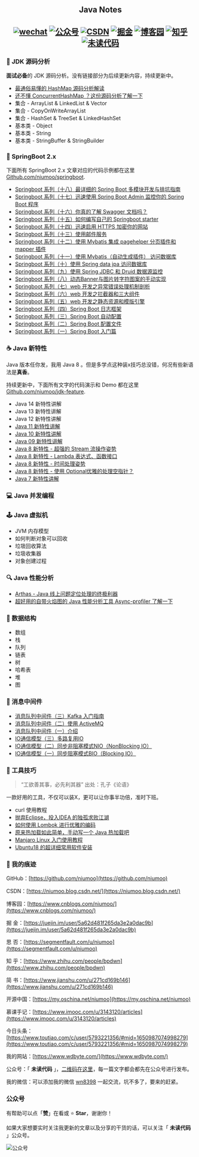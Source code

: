 <h2 align="center"> Java Notes <h2>
<p align="center">
<a href="#我的痕迹" rel="nofollow"><img src="https://img.shields.io/badge/wechat-微信-9cf.svg" alt="wechat" data-canonical-src="https://img.shields.io/badge/wechat-微信-9cf.svg" style="max-width:100%;"></a>
  <a href="#公众号"><img src="https://img.shields.io/badge/公众号-未读代码-success.svg" alt="公众号" data-canonical-src="https://img.shields.io/badge/公众号-未读代码-success.svg" style="max-width:100%;"></a>
   <a href="https://niumoo.blog.csdn.net" rel="nofollow"><img src="https://img.shields.io/badge/csdn-CSDN-red.svg" alt="CSDN" data-canonical-src="https://img.shields.io/badge/csdn-CSDN-red.svg" style="max-width:100%;"></a>
   <a href="https://juejin.im/user/5a62d481f265da3e2a0dac9b" rel="nofollow"><img src="https://img.shields.io/badge/juejin-掘金-blue.svg" alt="掘金" data-canonical-src="https://img.shields.io/badge/juejin-掘金-blue.svg" style="max-width:100%;"></a>
   <a href="https://www.cnblogs.com/niumoo/" rel="nofollow"><img src="https://img.shields.io/badge/cnblogs-博客园-inactive.svg" alt="博客园" data-canonical-src="https://img.shields.io/badge/cnblogs-博客园-inactive.svg" style="max-width:100%;"></a>
   <a href="https://www.zhihu.com/people/bpdwn" rel="nofollow"><img src="https://img.shields.io/badge/zhihu-知乎-blue.svg" alt="知乎" data-canonical-src="https://img.shields.io/badge/zhihu-知乎-blue.svg" style="max-width:100%;"></a>
   <a href="https://www.wdbyte.com/" rel="nofollow"><img src="https://img.shields.io/badge/wdbyte-未读代码-yellow.svg" alt="未读代码" data-canonical-src="https://img.shields.io/badge/wdbyte-未读代码-yellow.svg" style="max-width:100%;"></a>
</p>


### 🔬 JDK 源码分析

**面试必备**的 JDK 源码分析。没有链接部分为后续更新内容，持续更新中。

- [最通俗易懂的 HashMap 源码分析解读](https://www.wdbyte.com/2020/03/jdk/hashmap/)
- [还不懂 ConcurrentHashMap ？这份源码分析了解一下](https://www.wdbyte.com/2020/04/jdk/concurrent_hashmap/)
- 集合 - ArrayList & LinkedList & Vector
- 集合 - CopyOnWriteArrayList
- 集合 - HashSet & TreeSet & LinkedHashSet
- 基本类 - Object
- 基本类 - String 
- 基本类 - StringBuffer & StringBuilder

### 🌿 SpringBoot 2.x 

下面所有 SpringBoot 2.x 文章对应的代码示例都在这里 [Github.com/niumoo/springboot](https://github.com/niumoo/springboot).

- [Springboot 系列（十八）最详细的 Spring Boot 多模块开发与排坑指南](https://www.wdbyte.com/2020/03/springboot/springboot-18-module/)
- [Springboot 系列（十七）迅速使用 Spring Boot Admin 监控你的 Spring Boot 程序](https://www.wdbyte.com/2019/12/springboot/springboot-17-admin/)
- [Springboot 系列（十六）你真的了解 Swagger 文档吗？](https://www.wdbyte.com/2019/11/springboot/springboot-16-web-swagger/)
- [Springboot 系列（十五）如何编写自己的 Springboot starter](https://www.wdbyte.com/2019/11/springboot/springboot-15-my-starter/)
- [Springboot 系列（十四）迅速启用 HTTPS 加密你的网站](https://www.wdbyte.com/2019/08/springboot/springboot-14-https/)
- [Springboot 系列（十三）使用邮件服务](https://www.wdbyte.com/2019/03/springboot/springboot-13-email/)
- [Springboot 系列（十二）使用 Mybatis 集成 pagehelper 分页插件和 mapper 插件](https://www.wdbyte.com/2019/03/springboot/springboot-12-data-mybatis-page/)
- [Springboot 系列（十一）使用 Mybatis（自动生成插件） 访问数据库](https://www.wdbyte.com/2019/03/springboot/springboot-11-data-mybatis/)
- [Springboot 系列（十）使用 Spring data jpa 访问数据库](https://www.wdbyte.com/2019/03/springboot/springboot-10-data-jpa/)
- [Springboot 系列（九）使用 Spring JDBC 和 Druid 数据源监控](https://www.wdbyte.com/2019/02/springboot/springboot-09-data-jdbc/)
- [Springboot 系列（八）动态Banner与图片转字符图案的手动实现](https://www.wdbyte.com/2019/02/springboot/springboot-08-banner/)
- [Springboot 系列（七）web 开发之异常错误处理机制剖析](https://www.wdbyte.com/2019/02/springboot/springboot-07-web-exception/)
- [Springboot 系列（六）web 开发之拦截器和三大组件](https://www.wdbyte.com/2019/02/springboot/springboot-06-web-filter-apo-webbase/)
- [Springboot 系列（五）web 开发之静态资源和模版引擎](https://www.wdbyte.com/2019/02/springboot/springboot-05-web-static-template/)
- [Springboot 系列（四）Spring Boot 日志框架](https://www.wdbyte.com/2019/01/springboot/springboot04-log/)
- [Springboot 系列（三）Spring Boot 自动配置](https://www.wdbyte.com/2019/01/springboot/springboot03-auto-config/)
- [Springboot 系列（二）Spring Boot 配置文件](https://www.wdbyte.com/2019/01/springboot/springboot01-config/)
- [Springboot 系列（一）Spring Boot 入门篇](https://www.wdbyte.com/2019/01/springboot/springboot01-quick-start/)

### ☕ Java 新特性

Java 版本任你发，我用 Java 8 。但是多学点这种装x技巧总没错，何况有些新语法是**真香**。

持续更新中，下面所有文字的代码演示和 Demo 都在这里 [Github.com/niumoo/jdk-feature](https://github.com/niumoo/jdk-feature).

- Java 14 新特性讲解
- Java 13 新特性讲解
- Java 12 新特性讲解
- [Java 11 新特性讲解](https://www.wdbyte.com/2020/03/jdk/jdk11-feature/)
- [Java 10 新特性讲解](https://www.wdbyte.com/2020/02/jdk/jdk10-feature/)
- [Java 09 新特性讲解](https://www.wdbyte.com/2020/02/jdk/jdk9-feature/)
- [Java 8 新特性 - 超强的 Stream 流操作姿势](https://www.wdbyte.com/2019/11/jdk/jdk8-stream/)
- [Java 8 新特性 - Lambda 表达式、函数接口](https://www.wdbyte.com/2019/11/jdk/jdk8-lambda/)
- [Java 8 新特性 - 时间处理姿势](https://www.wdbyte.com/2019/10/jdk/jdk8-time/)
- [Java 8 新特性 - 使用 Optional优雅的处理空指针？](https://www.wdbyte.com/2019/11/jdk/jdk8-optional/)
- [Java 7 新特性讲解](https://www.wdbyte.com/2020/01/jdk/jdk7-start/)

### 💻 Java 并发编程



### 🕹 Java 虚拟机

- JVM 内存模型
- 如何判断对象可以回收
- 垃圾回收算法
- 垃圾收集器
- 对象创建过程

### 🔍 Java 性能分析

- [Arthas - Java 线上问题定位处理的终极利器](https://www.wdbyte.com/2019/11/arthas/)
- [超好用的自带火焰图的 Java 性能分析工具 Async-profiler 了解一下](https://www.wdbyte.com/2019/12/async-profiler/)

### 🧱 数据结构

- 数组
- 栈
- 队列
- 链表
- 树
- 哈希表
- 堆
- 图

### 💬 消息中间件

- [消息队列中间件（三）Kafka 入门指南](https://www.wdbyte.com/2018/12/io/mq-kafka-introduction/)
- [消息队列中间件（二）使用 ActiveMQ](https://www.wdbyte.com/2018/12/io/mq-activemq/)
- [消息队列中间件（一）介绍](https://www.wdbyte.com/2018/11/io/mq-introduction/)
- [IO通信模型（三）多路复用IO](https://www.wdbyte.com/2018/10/io/io3-nio/)
- [IO通信模型（二）同步非阻塞模式NIO（NonBlocking IO）](https://www.wdbyte.com/2018/10/io/io2-nio/)
- [IO通信模型（一）同步阻塞模式BIO（Blocking IO）](https://www.wdbyte.com/2018/10/io/io1-bio/)

### 🧰 工具技巧

>“工欲善其事，必先利其器”
>出处：孔子《论语》

一款好用的工具，不仅可以装X，更可以让你事半功倍，准时下班。

- curl 使用教程
- [抛弃Eclipse，投入IDEA 的独孤求败江湖](https://www.wdbyte.com/2019/10/develop/idea-skill/)
- [如何使用 Lombok 进行优雅的编码](https://www.wdbyte.com/2018/12/develop/tool-Lombok/)
- [原来热加载如此简单，手动写一个 Java 热加载吧](https://www.wdbyte.com/2019/10/jvm/java-hotput/)
- [Manjaro Linux 入门使用教程](https://www.wdbyte.com/2020/04/linux/linux-manjaro/)
- [Ubuntu18 的超详细常用软件安装](https://www.wdbyte.com/2018/11/linux/start-ubuntu/)

### 🏃 我的痕迹

GitHub：[https://github.com/niumoo](https://github.com/niumoo)

CSDN：[https://niumoo.blog.csdn.net/](https://niumoo.blog.csdn.net/)

博客园：[https://www.cnblogs.com/niumoo/](https://www.cnblogs.com/niumoo/)

掘  金：[https://juejin.im/user/5a62d481f265da3e2a0dac9b](https://juejin.im/user/5a62d481f265da3e2a0dac9b)

思  否：[https://segmentfault.com/u/niumoo](https://segmentfault.com/u/niumoo)

知  乎：[https://www.zhihu.com/people/bpdwn](https://www.zhihu.com/people/bpdwn)

简  书：[https://www.jianshu.com/u/271cd169b146](https://www.jianshu.com/u/271cd169b146)

开源中国：[https://my.oschina.net/niumoo](https://my.oschina.net/niumoo)

慕课手记：[https://www.imooc.com/u/3143120/articles](https://www.imooc.com/u/3143120/articles)

今日头条：[https://www.toutiao.com/c/user/5793221356/#mid=1650987074998279](https://www.toutiao.com/c/user/5793221356/#mid=1650987074998279)

我的网站：[https://www.wdbyte.com/](https://www.wdbyte.com/)

公众号：「 **未读代码** 」，[二维码在这里](https://cdn.jsdelivr.net/gh/niumoo/cdn-assets/webinfo/qrcode-color.png)，每一篇文字都会都先在公众号进行发布。

我的微信：可以添加我的微信 <u>wn8398</u> 一起交流，坑不多了，要来的赶紧。

### 公众号

有帮助可以点「**赞**」在看或 :star: **Star**，谢谢你！

如果大家想要实时关注我更新的文章以及分享的干货的话，可以关注「 **未读代码** 」公众号。

![公众号](https://cdn.jsdelivr.net/gh/niumoo/cdn-assets/webinfo/weixin-public.jpg)